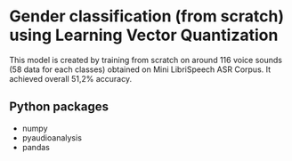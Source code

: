 # Gender classification (from scratch) using Learning Vector Quantization

This model is created by training from scratch on around 116 voice sounds (58 data for each classes) obtained on Mini LibriSpeech ASR Corpus. It achieved overall 51,2% accuracy.

## Python packages
- numpy
- pyaudioanalysis
- pandas
